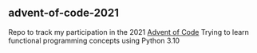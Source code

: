 ## advent-of-code-2021
Repo to track my participation in the 2021 [Advent of Code](https://adventofcode.com/)
Trying to learn functional programming concepts using Python 3.10
